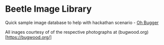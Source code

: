 # Beetle Image Library

Quick sample image database to help with hackathan scenario - [Oh Bugger](https://github.com/gclssvglx/tui-beds-uni-hackathon/blob/master/scenarios/oh-bugger.md)

All inages courtesy of of the respective photographs at (bugwood.org)[https://bugwood.org/]